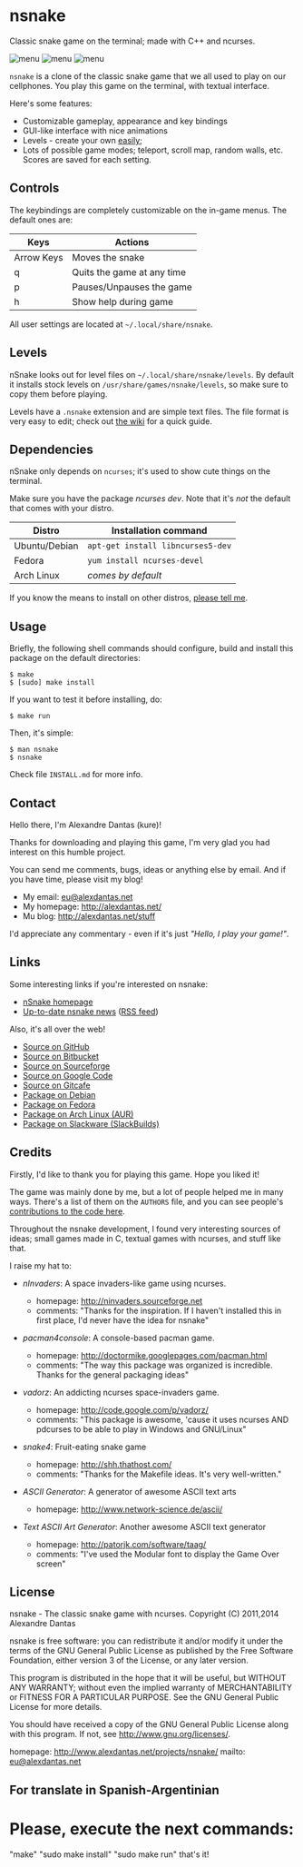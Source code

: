 # nsnake

Classic snake game on the terminal; made with C++ and ncurses.

![menu](http://nsnake.alexdantas.net/img/arcade-menu.png)
![menu](http://nsnake.alexdantas.net/img/small-maze.png)
![menu](http://nsnake.alexdantas.net/img/large-maze-with-lots-of-fruits.png)

`nsnake` is a clone of the classic snake game that we all used to
play on our cellphones. You play this game on the terminal,
with textual interface.

Here's some features:

* Customizable gameplay, appearance and key bindings
* GUI-like interface with nice animations
* Levels - create your own [easily][level_wiki];
* Lots of possible game modes; teleport, scroll map, random walls,
  etc. Scores are saved for each setting.

## Controls

The keybindings are completely customizable on the in-game menus.
The default ones are:

| Keys              | Actions                    |
| ----------------- | -------------------------- |
| Arrow Keys        | Moves the snake            |
| q                 | Quits the game at any time |
| p                 | Pauses/Unpauses the game   |
| h                 | Show help during game      |

All user settings are located at `~/.local/share/nsnake`.

## Levels

nSnake looks out for level files on `~/.local/share/nsnake/levels`. By default
it installs stock levels on `/usr/share/games/nsnake/levels`, so make sure to
copy them before playing.

Levels have a `.nsnake` extension and are simple text files.  The file
format is very easy to edit; check out [the wiki][level_wiki] for a quick guide.

## Dependencies

nSnake only depends on `ncurses`; it's used to show cute things on the terminal.

Make sure you have the package *ncurses dev*. Note that it's _not_ the default
that comes with your distro.

| Distro         | Installation command              |
| -------------- | --------------------------------- |
| Ubuntu/Debian  | `apt-get install libncurses5-dev` |
| Fedora         | `yum install ncurses-devel`       |
| Arch Linux     | _comes by default_                |

If you know the means to install on other distros, [please tell me][issues].

## Usage

Briefly, the following shell commands should configure,
build and install this package on the default directories:

    $ make
    $ [sudo] make install

If you want to test it before installing, do:

    $ make run

Then, it's simple:

	$ man nsnake
	$ nsnake

Check file `INSTALL.md` for more info.

## Contact

Hello there, I'm Alexandre Dantas (kure)!

Thanks for downloading and playing this game, I'm very glad you had
interest on this humble project.

You can send me comments, bugs, ideas or anything else by email.
And if you have time, please visit my blog!

* My email:      <eu@alexdantas.net>
* My homepage:   http://alexdantas.net/
* Mu blog:       http://alexdantas.net/stuff

I'd appreciate any commentary - even if it's
just _"Hello, I play your game!"_.

## Links

Some interesting links if you're interested on nsnake:

* [nSnake homepage][home]
* [Up-to-date nsnake news][news] ([RSS feed][rss])

Also, it's all over the web!

* [Source on GitHub][github]
* [Source on Bitbucket][bitbucket]
* [Source on Sourceforge][sourceforge]
* [Source on Google Code][googlecode]
* [Source on Gitcafe][gitcafe]
* [Package on Debian](https://tracker.debian.org/pkg/nsnake)
* [Package on Fedora](https://apps.fedoraproject.org/packages/nsnake)
* [Package on Arch Linux (AUR)](https://aur.archlinux.org/packages/nsnake/)
* [Package on Slackware (SlackBuilds)](http://slackbuilds.org/repository/14.1/games/nSnake/)

## Credits

Firstly, I'd like to thank you for playing this game.
Hope you liked it!

The game was mainly done by me, but a lot of people helped me in
many ways. There's a list of them on the `AUTHORS` file, and you
can see people's [contributions to the code here][contrib].

Throughout the nsnake development, I found very interesting sources
of ideas; small games made in C, textual games with ncurses, and
stuff like that.

I raise my hat to:

* *nInvaders*: A space invaders-like game using ncurses.
  * homepage: http://ninvaders.sourceforge.net
  * comments: "Thanks for the inspiration. If I haven't installed
               this in first place, I'd never have the idea
			   for nsnake"

* *pacman4console*: A console-based pacman game.
  * homepage:  http://doctormike.googlepages.com/pacman.html
  * comments:  "The way this package was organized
                    is incredible. Thanks for the
                    general packaging ideas"

* *vadorz*: An addicting ncurses space-invaders game.
  * homepage: http://code.google.com/p/vadorz/
  * comments: "This package is awesome, 'cause it uses ncurses
               AND pdcurses to be able to play in Windows and
			   GNU/Linux"

* *snake4*: Fruit-eating snake game
  * homepage: http://shh.thathost.com/
  * comments: "Thanks for the Makefile ideas. It's
               very well-written."

* *ASCII Generator*: A generator of awesome ASCII text arts
  * homepage:  http://www.network-science.de/ascii/

* *Text ASCII Art Generator*: Another awesome ASCII text generator
  * homepage:  http://patorjk.com/software/taag/
  * comments:  "I've used the Modular font to display
                the Game Over screen"

## License

 nsnake - The classic snake game with ncurses.
 Copyright (C) 2011,2014  Alexandre Dantas

 nsnake is free software: you can redistribute it and/or modify
 it under the terms of the GNU General Public License as published by
 the Free Software Foundation, either version 3 of the License, or
 any later version.

 This program is distributed in the hope that it will be useful,
 but WITHOUT ANY WARRANTY; without even the implied warranty of
 MERCHANTABILITY or FITNESS FOR A PARTICULAR PURPOSE.  See the
 GNU General Public License for more details.

 You should have received a copy of the GNU General Public License
 along with this program.  If not, see <http://www.gnu.org/licenses/>.

 homepage: http://www.alexdantas.net/projects/nsnake/
 mailto:   eu@alexdantas.net

[issues]:      https://github.com/alexdantas/nSnake/issues
[home]:        http://nsnake.alexdantas.net/
[news]:        http://alexdantas.net/stuff/posts/category/projects/nsnake/
[rss]:         http://alexdantas.net/stuff/posts/category/projects/nsnake/feed/
[github]:      https://github.com/alexdantas/nsnake
[bitbucket]:   https://bitbucket.org/alexdantas/nsnake
[sourceforge]: https://sourceforge.net/projects/nsnake/
[gitcafe]:     https://gitcafe.com/alexdantas/nsnake
[googlecode]:  http://code.google.com/p/nsnake/
[contrib]:     https://github.com/alexdantas/nSnake/graphs/contributors
[level_wiki]:  https://github.com/alexdantas/nSnake/wiki/How-to-create-your-own-levels


## For translate in Spanish-Argentinian

# Please, execute the next commands:

"make"
"sudo make install"
"sudo make run" 
that's it!
